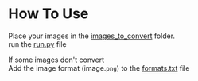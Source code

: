 # How To Use
Place your images in the [images_to_convert](../main/images_to_convert) folder.  
run the [run.py](../main/run.py) file
  
If some images don't convert  
Add the image format (image.`png`) to the [formats.txt](../main/formats.txt) file
